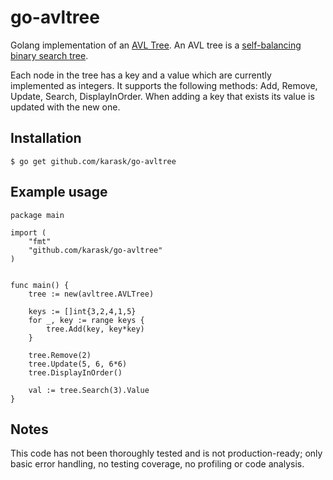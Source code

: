 # go-avltree
Golang implementation of an [AVL Tree](https://en.wikipedia.org/wiki/AVL_tree). An AVL tree is a [self-balancing binary search tree](https://en.wikipedia.org/wiki/Self-balancing_binary_search_tree).

Each node in the tree has a key and a value which are currently implemented as integers. It supports the following methods: Add, Remove, Update, Search, DisplayInOrder. When adding a key that exists its value is updated with the new one.

## Installation
`$ go get github.com/karask/go-avltree`

## Example usage
```
package main

import (
    "fmt"
    "github.com/karask/go-avltree"
)


func main() {
    tree := new(avltree.AVLTree)

    keys := []int{3,2,4,1,5}
    for _, key := range keys {
        tree.Add(key, key*key)
    }   

    tree.Remove(2)
    tree.Update(5, 6, 6*6)
    tree.DisplayInOrder()

    val := tree.Search(3).Value
}

```

## Notes
This code has not been thoroughly tested and is not production-ready; only basic error handling, no testing coverage, no profiling or code analysis.
